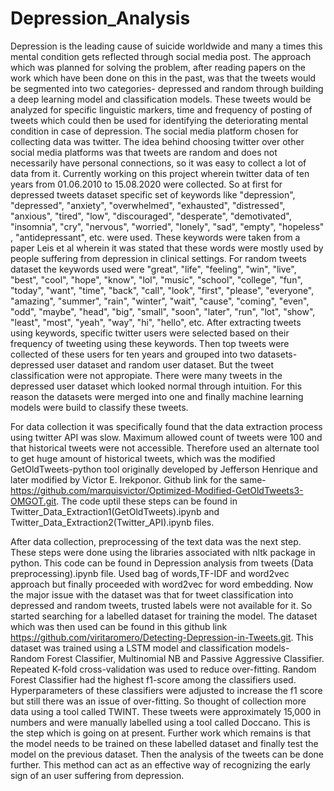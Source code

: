 # Depression_Analysis
Depression is the leading cause of suicide worldwide and many a times this mental condition gets reflected through social media post. The approach which was planned for solving the problem, after reading papers on the work which have been done on this in the past, was that the tweets would be segmented into two categories- depressed and random through building a deep learning model and classification models. These tweets would be analyzed for specific linguistic markers, time and frequency of posting of tweets which could then be used for identifying the deteriorating mental condition in case of depression. The social media platform chosen for collecting data was twitter. The idea behind choosing twitter over other social media platforms was that tweets are random and does not necessarily have personal connections, so it was easy to collect a lot of data from it. Currently working on this project wherein twitter data of ten years from 01.06.2010 to 15.08.2020 were collected. So at first for depressed tweets dataset specific set of keywords like "depression", "depressed", "anxiety", "overwhelmed", "exhausted", "distressed", "anxious", "tired", "low", "discouraged", "desperate", "demotivated", "insomnia", "cry", "nervous", "worried", "lonely", "sad", "empty", "hopeless" , "antidepressant", etc. were used. These keywords were taken from a paper Leis et al wherein it was stated that these words were mostly used by people suffering from depression in clinical settings. For random tweets dataset the keywords used were "great", "life", "feeling", "win", "live", "best", "cool", "hope", "know", "lol", "music", "school", "college", "fun", "today", "want", "time", "back", "call", "look", "first", "please", "everyone", "amazing", "summer", "rain", "winter", "wait", "cause", "coming", "even", "odd", "maybe", "head", "big", "small", "soon", "later", "run", "lot", "show", "least", "most", "yeah", "way", "hi", "hello", etc. After extracting tweets using keywords, specific twitter users were selected based on their frequency of tweeting using these keywords. Then top tweets were collected of these users for ten years and grouped into two datasets- depressed user dataset and random user dataset. But the tweet classification were not appropiate. There were many tweets in the depressed user dataset which looked normal through intuition. For this reason the datasets were merged into one and finally machine learning models were build to classify these tweets.

For data collection it was specifically found that the data extraction process using twitter API was slow. Maximum allowed count of tweets were 100 and that historical tweets were not accessible. Therefore used an alternate tool to get huge amount of historical tweets, which was the modified GetOldTweets-python tool originally developed by Jefferson Henrique and later modified by Victor E. Irekponor. Github link for the same- https://github.com/marquisvictor/Optimized-Modified-GetOldTweets3-OMGOT.git. The code uptil these steps can be found in Twitter_Data_Extraction1(GetOldTweets).ipynb and Twitter_Data_Extraction2(Twitter_API).ipynb files.

After data collection, preprocessing of the text data was the next step. These steps were done using the libraries associated with nltk package in python. This code can be found in Depression analysis from tweets (Data preprocessing).ipynb file. Used bag of words,TF-IDF and word2vec approach but finally proceeded with word2vec for word embedding. Now the major issue with the dataset was that for tweet classification into depressed and random tweets, trusted labels were not available for it. So started searching for a labelled dataset for training the model. The dataset which was then used can be found in this github link https://github.com/viritaromero/Detecting-Depression-in-Tweets.git. This dataset was trained using a LSTM model and classification models- Random Forest Classifier, Multinomial NB and Passive Aggressive Classifier. Repeated K-fold cross-validation was used to reduce over-fitting. Random Forest Classifier had the highest f1-score among the classifiers used. Hyperparameters of these classifiers were adjusted to increase the f1 score but still there was an issue of over-fitting. So thought of collection more data using a tool called TWINT. These tweets were approximately 15,000 in numbers and were manually labelled using a tool called Doccano. This is the step which is going on at present. Further work which remains is that the model needs to be trained on these labelled dataset and finally test the model on the previous dataset. Then the analysis of the tweets can be done further. This method can act as an effective way of recognizing the early sign of an user suffering from depression.

     

